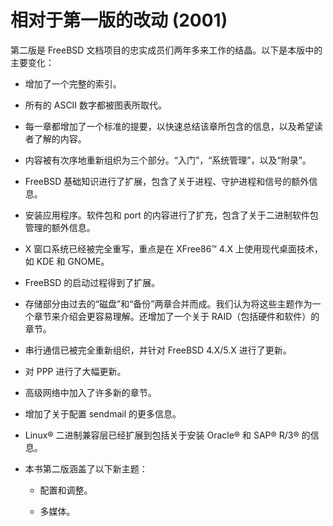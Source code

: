 # 相对于第一版的改动 (2001)

第二版是 FreeBSD 文档项目的忠实成员们两年多来工作的结晶。以下是本版中的主要变化：

- 增加了一个完整的索引。

- 所有的 ASCII 数字都被图表所取代。

- 每一章都增加了一个标准的提要，以快速总结该章所包含的信息，以及希望读者了解的内容。

- 内容被有次序地重新组织为三个部分。“入门”，“系统管理”，以及“附录”。

- FreeBSD 基础知识进行了扩展，包含了关于进程、守护进程和信号的额外信息。

- 安装应用程序。软件包和 port 的内容进行了扩充，包含了关于二进制软件包管理的额外信息。

- X 窗口系统已经被完全重写，重点是在 XFree86™ 4.X 上使用现代桌面技术，如 KDE 和 GNOME。

- FreeBSD 的启动过程得到了扩展。

- 存储部分由过去的“磁盘”和“备份”两章合并而成。我们认为将这些主题作为一个章节来介绍会更容易理解。还增加了一个关于 RAID（包括硬件和软件）的章节。

- 串行通信已被完全重新组织，并针对 FreeBSD 4.X/5.X 进行了更新。

- 对 PPP 进行了大幅更新。

- 高级网络中加入了许多新的章节。

- 增加了关于配置 sendmail 的更多信息。

- Linux® 二进制兼容层已经扩展到包括关于安装 Oracle® 和 SAP® R/3® 的信息。

- 本书第二版涵盖了以下新主题：

  - 配置和调整。

  - 多媒体。
